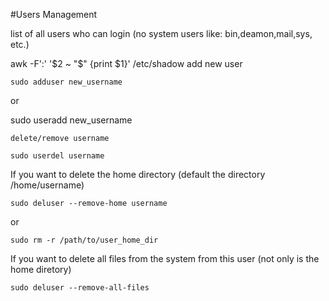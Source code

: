 #Users Management

list of all users who can login (no system users like: bin,deamon,mail,sys, etc.)

awk -F':' '$2 ~ "\$" {print $1}' /etc/shadow
add new user

	sudo adduser new_username
	
or

sudo useradd new_username

	delete/remove username

	sudo userdel username

If you want to delete the home directory (default the directory /home/username)

	sudo deluser --remove-home username
or

	sudo rm -r /path/to/user_home_dir

If you want to delete all files from the system from this user (not only is the home diretory)

	sudo deluser --remove-all-files